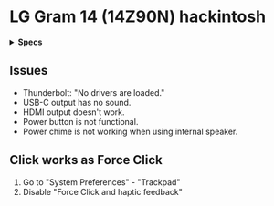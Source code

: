 # LG Gram 14 (14Z90N) hackintosh

<details>
<summary><strong>Specs</strong></summary>
</br>

| Model | 14Z90N-V.AR5DK |
| - | - |
| CPU | Intel Core i5-1035G4 |
| GPU | Intel Iris Plus Graphics |
| RAM | M471A1G44AB0-CWE (on-board) |
| SSD | ~~HFS256GD9TNG-L2A0A~~ Intel 7600p |
| LCD | LP140WFA-SPY1 |
| WLAN | Intel Wi-Fi 6 AX201 160MHz |
| Audio | Conexant CX8200 |
| BIOS | 20200812 |

</details>

## Issues
* Thunderbolt: "No drivers are loaded."
* USB-C output has no sound.
* HDMI output doesn't work.
* Power button is not functional.
* Power chime is not working when using internal speaker.

</details>

## Click works as Force Click
1. Go to "System Preferences" - "Trackpad"
2. Disable "Force Click and haptic feedback"
